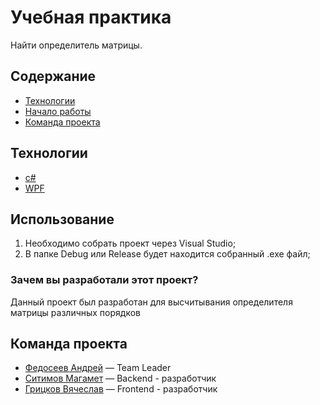 # Учебная практика
Найти определитель матрицы.

## Содержание
- [Технологии](#технологии)
- [Начало работы](#начало-работы)
- [Команда проекта](#команда-проекта)

## Технологии
- [c#](https://dotnet.microsoft.com/ru-ru/languages/csharp)
- [WPF](https://learn.microsoft.com/ru-ru/dotnet/desktop/wpf/overview/)

## Использование
1. Необходимо собрать проект через Visual Studio; 
2. В папке Debug или Release будет находится собранный .exe файл;

### Зачем вы разработали этот проект?
Данный проект был разработан для высчитывания определителя матрицы различных порядков

## Команда проекта

- [Федосеев Андрей](@youveryaggressiveman) — Team Leader
- [Ситимов Магамет](@magamet_s) — Backend - разработчик
- [Грицков Вячеслав](@diewittol) — Frontend - разработчик